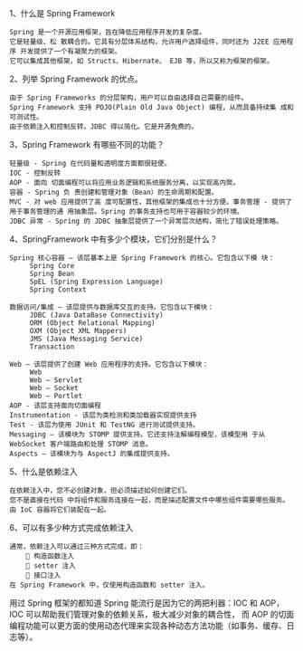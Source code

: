 1、什么是 Spring Framework
    
    Spring 是一个开源应用框架，旨在降低应用程序开发的复杂度。
    它是轻量级、松 散耦合的。它具有分层体系结构，允许用户选择组件，同时还为 J2EE 应用程序 开发提供了一个有凝聚力的框架。
    它可以集成其他框架，如 Structs、Hibernate、 EJB 等，所以又称为框架的框架。

2、列举 Spring Framework 的优点。
    
    由于 Spring Frameworks 的分层架构，用户可以自由选择自己需要的组件。 
    Spring Framework 支持 POJO(Plain Old Java Object) 编程，从而具备持续集 成和可测试性。
    由于依赖注入和控制反转，JDBC 得以简化。它是开源免费的。

3、Spring Framework 有哪些不同的功能？
    
    轻量级 - Spring 在代码量和透明度方面都很轻便。
    IOC - 控制反转 
    AOP - 面向 切面编程可以将应用业务逻辑和系统服务分离，以实现高内聚。
    容器 - Spring 负 责创建和管理对象（Bean）的生命周期和配置。
    MVC - 对 web 应用提供了高 度可配置性，其他框架的集成也十分方便。事务管理 - 提供了用于事务管理的通 用抽象层。Spring 的事务支持也可用于容器较少的环境。
    JDBC 异常 - Spring 的 JDBC 抽象层提供了一个异常层次结构，简化了错误处理策略。

4、SpringFramework 中有多少个模块，它们分别是什么？
    
    Spring 核心容器 – 该层基本上是 Spring Framework 的核心。它包含以下模 块：
         Spring Core 
         Spring Bean 
         SpEL (Spring Expression Language) 
         Spring Context

    数据访问/集成 – 该层提供与数据库交互的支持。它包含以下模块：
         JDBC (Java DataBase Connectivity) 
         ORM (Object Relational Mapping) 
         OXM (Object XML Mappers)
         JMS (Java Messaging Service) 
         Transaction
    
    Web – 该层提供了创建 Web 应用程序的支持。它包含以下模块：
         Web 
         Web – Servlet 
         Web – Socket 
         Web – Portlet
    AOP - 该层支持面向切面编程
    Instrumentation - 该层为类检测和类加载器实现提供支持
    Test - 该层为使用 JUnit 和 TestNG 进行测试提供支持。
    Messaging – 该模块为 STOMP 提供支持。它还支持注解编程模型，该模型用 于从 WebSocket 客户端路由和处理 STOMP 消息。
    Aspects – 该模块为与 AspectJ 的集成提供支持。


5、什么是依赖注入

    在依赖注入中，您不必创建对象，但必须描述如何创建它们。
    您不是直接在代码 中将组件和服务连接在一起，而是描述配置文件中哪些组件需要哪些服务。
    由 IoC 容器将它们装配在一起。

6、可以有多少种方式完成依赖注入
    
    通常，依赖注入可以通过三种方式完成，即：
         构造函数注入 
         setter 注入 
         接口注入
    在 Spring Framework 中，仅使用构造函数和 setter 注入。


用过 Spring 框架的都知道 Spring 能流行是因为它的两把利器：IOC 和 AOP，
IOC 可以帮助我们管理对象的依赖关系，极大减少对象的耦合性，
而 AOP 的切面编程功能可以更方面的使用动态代理来实现各种动态方法功能（如事务、缓存、日志等）。